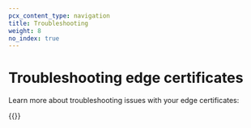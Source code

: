 ```yaml
---
pcx_content_type: navigation
title: Troubleshooting
weight: 8
no_index: true
---
```


# Troubleshooting edge certificates

Learn more about troubleshooting issues with your edge certificates:

{{<directory-listing>}}